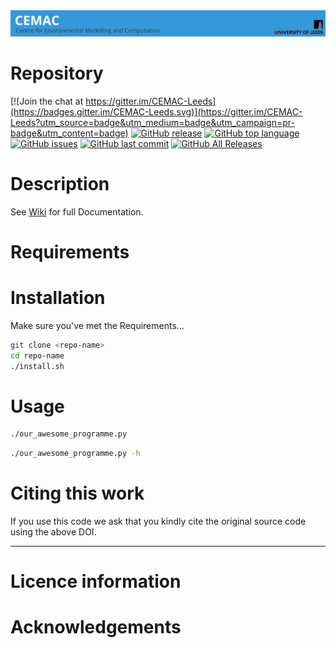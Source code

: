 <!-- image header -->
<div align="center">
<a href="https://www.cemac.leeds.ac.uk/">
  <img src="https://github.com/cemac/cemac_generic/blob/master/Images/cemac.png"></a>
  <br>
</div>

# Repository #

<!-- Buttons simply replace repo name! DOI Buttons can be put here too -->

[![Join the chat at https://gitter.im/CEMAC-Leeds](https://badges.gitter.im/CEMAC-Leeds.svg)](https://gitter.im/CEMAC-Leeds?utm_source=badge&utm_medium=badge&utm_campaign=pr-badge&utm_content=badge) [![GitHub release](https://img.shields.io/github/release/cemac/cemac_generic.svg)](https://github.com/cemac/cemac_generic/releases) [![GitHub top language](https://img.shields.io/github/languages/top/cemac/cemac_generic.svg)](https://github.com/cemac/cemac_generic) [![GitHub issues](https://img.shields.io/github/issues/cemac/cemac_generic.svg)](https://github.com/cemac/cemac_generic/issues) [![GitHub last commit](https://img.shields.io/github/last-commit/cemac/cemac_generic.svg)](https://github.com/cemac/cemac_generic/commits/master) [![GitHub All Releases](https://img.shields.io/github/downloads/cemac/cemac_generic/total.svg)](https://github.com/cemac/cemac_generic/releases)


# Description #

<!-- A brief description link to useful pages etc -->
<!-- Link to Full Documentation -->

See [Wiki](https://github.com/cemac/cemac_generic/wiki) for full Documentation.

# Requirements #

<!-- Software / Hardware -->
<!-- Requirements.txt files -->

# Installation #

Make sure you've met the Requirements...
```bash
git clone <repo-name>
cd repo-name
./install.sh
```

# Usage #

<!-- Example usage -->

```bash
./our_awesome_programme.py
```

<!-- mention any helpfull help docs you've created -->

```bash
./our_awesome_programme.py -h
```

# Citing this work #

<!-- Something along the lines -->

If you use this code we ask that you kindly cite the original source code using the above DOI.

<hr>

# Licence information #

<!-- State Licence to draw attention to and stipulations -->

# Acknowledgements #

<!-- FUNDERS, Collaborators, other open source Software -->
